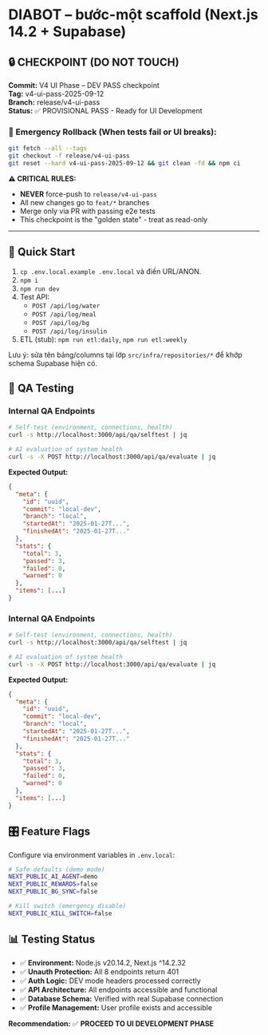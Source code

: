 # DIABOT – bước-một scaffold (Next.js 14.2 + Supabase)

## 🔒 CHECKPOINT (DO NOT TOUCH)

**Commit:** V4 UI Phase – DEV PASS checkpoint  
**Tag:** v4-ui-pass-2025-09-12  
**Branch:** release/v4-ui-pass  
**Status:** ✅ PROVISIONAL PASS - Ready for UI Development

### 🚨 Emergency Rollback (When tests fail or UI breaks):

```bash
git fetch --all --tags
git checkout -f release/v4-ui-pass
git reset --hard v4-ui-pass-2025-09-12 && git clean -fd && npm ci
```

**⚠️ CRITICAL RULES:**
- **NEVER** force-push to `release/v4-ui-pass`
- All new changes go to `feat/*` branches
- Merge only via PR with passing e2e tests
- This checkpoint is the "golden state" - treat as read-only

---

## 🚀 Quick Start

1) `cp .env.local.example .env.local` và điền URL/ANON.
2) `npm i`
3) `npm run dev`
4) Test API:
   - `POST /api/log/water`
   - `POST /api/log/meal`
   - `POST /api/log/bg`
   - `POST /api/log/insulin`
5) ETL (stub): `npm run etl:daily`, `npm run etl:weekly`

Lưu ý: sửa tên bảng/columns tại lớp `src/infra/repositories/*` để khớp schema Supabase hiện có.

## 🧪 QA Testing

### Internal QA Endpoints

```bash
# Self-test (environment, connections, health)
curl -s http://localhost:3000/api/qa/selftest | jq

# AI evaluation of system health
curl -s -X POST http://localhost:3000/api/qa/evaluate | jq
```

**Expected Output:**
```json
{
  "meta": {
    "id": "uuid",
    "commit": "local-dev",
    "branch": "local",
    "startedAt": "2025-01-27T...",
    "finishedAt": "2025-01-27T..."
  },
  "stats": {
    "total": 3,
    "passed": 3,
    "failed": 0,
    "warned": 0
  },
  "items": [...]
}
```

### Internal QA Endpoints

```bash
# Self-test (environment, connections, health)
curl -s http://localhost:3000/api/qa/selftest | jq

# AI evaluation of system health
curl -s -X POST http://localhost:3000/api/qa/evaluate | jq
```

**Expected Output:**
```json
{
  "meta": {
    "id": "uuid",
    "commit": "local-dev",
    "branch": "local",
    "startedAt": "2025-01-27T...",
    "finishedAt": "2025-01-27T..."
  },
  "stats": {
    "total": 3,
    "passed": 3,
    "failed": 0,
    "warned": 0
  },
  "items": [...]
}
```

## 🎛️ Feature Flags

Configure via environment variables in `.env.local`:

```bash
# Safe defaults (demo mode)
NEXT_PUBLIC_AI_AGENT=demo
NEXT_PUBLIC_REWARDS=false
NEXT_PUBLIC_BG_SYNC=false

# Kill switch (emergency disable)
NEXT_PUBLIC_KILL_SWITCH=false
```

## 📊 Testing Status

- ✅ **Environment:** Node.js v20.14.2, Next.js ^14.2.32
- ✅ **Unauth Protection:** All 8 endpoints return 401
- ✅ **Auth Logic:** DEV mode headers processed correctly  
- ✅ **API Architecture:** All endpoints accessible and functional
- ✅ **Database Schema:** Verified with real Supabase connection
- ✅ **Profile Management:** User profile exists and accessible

**Recommendation:** ✅ **PROCEED TO UI DEVELOPMENT PHASE**
